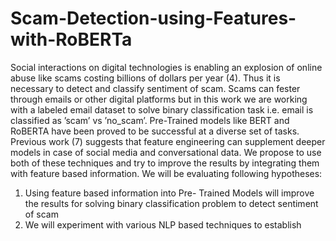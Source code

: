 # Scam-Detection-using-Features-with-RoBERTa

Social interactions on digital technologies is enabling
an explosion of online abuse like scams
costing billions of dollars per year (4). Thus
it is necessary to detect and classify sentiment
of scam. Scams can fester through emails or
other digital platforms but in this work we are
working with a labeled email dataset to solve
binary classification task i.e. email is classified
as ’scam’ vs ’no_scam’.
Pre-Trained models like BERT and RoBERTA
have been proved to be successful at a diverse
set of tasks. Previous work (7) suggests that feature
engineering can supplement deeper models
in case of social media and conversational data.
We propose to use both of these techniques and
try to improve the results by integrating them
with feature based information. We will be
evaluating following hypotheses:
1. Using feature based information into Pre-
Trained Models will improve the results for
solving binary classification problem to detect
sentiment of scam
2. We will experiment with various NLP based
techniques to establish
